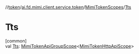 //[token](../../../index.md)/[ai.fd.mimi.client.service.token](../index.md)/[MimiTokenScopes](index.md)/[Tts](-tts.md)

# Tts

[common]\
val [Tts](-tts.md): [MimiTokenApiGroupScope](../-mimi-token-api-group-scope/index.md)&lt;[MimiTokenHttpApiScope](../-mimi-token-http-api-scope/index.md)&gt;
